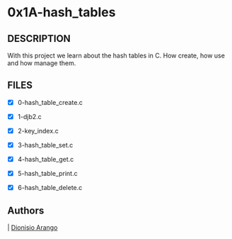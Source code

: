 # 0x1A-hash_tables


## DESCRIPTION
With this project we learn about the hash tables in C. How create, how use and how manage them.


## FILES
  - [x] 0-hash_table_create.c
  - [x] 1-djb2.c
  - [x] 2-key_index.c
  - [x] 3-hash_table_set.c
  - [x] 4-hash_table_get.c
  - [x] 5-hash_table_print.c
  - [x] 6-hash_table_delete.c
  
  

 ## Authors
| [Dionisio Arango](https://github.com/Dioni1195?tab=repositories) 
 
